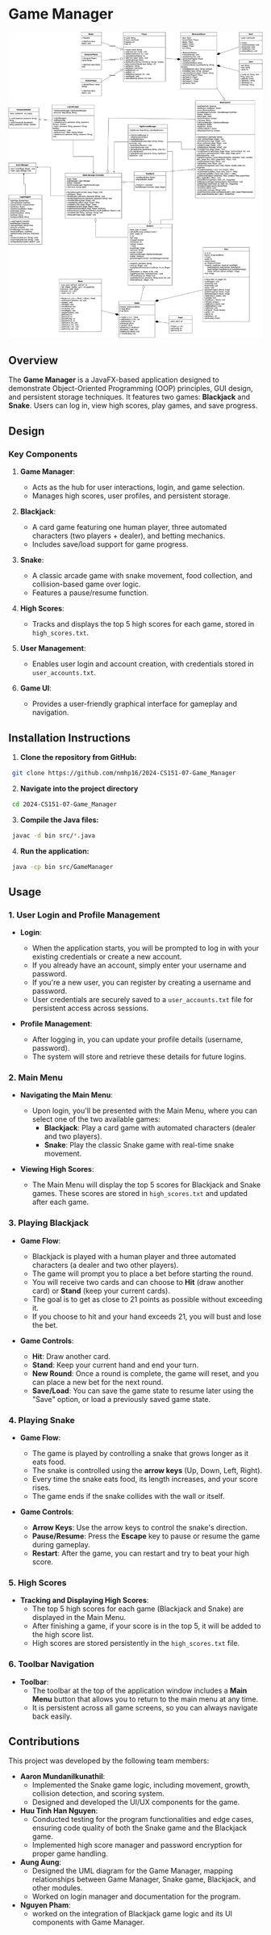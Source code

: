 # Game Manager
![alt text](GameManager.png)

## Overview
The **Game Manager** is a JavaFX-based application designed to demonstrate Object-Oriented Programming (OOP) principles, GUI design, and persistent storage techniques. It features two games: **Blackjack** and **Snake**. Users can log in, view high scores, play games, and save progress.


## Design

### Key Components

1. **Game Manager**:
   - Acts as the hub for user interactions, login, and game selection.
   - Manages high scores, user profiles, and persistent storage.

2. **Blackjack**:
   - A card game featuring one human player, three automated characters (two players + dealer), and betting mechanics.
   - Includes save/load support for game progress.

3. **Snake**:
   - A classic arcade game with snake movement, food collection, and collision-based game over logic.
   - Features a pause/resume function.

4. **High Scores**:
   - Tracks and displays the top 5 high scores for each game, stored in `high_scores.txt`.

5. **User Management**:
   - Enables user login and account creation, with credentials stored in `user_accounts.txt`.

6. **Game UI**:
   - Provides a user-friendly graphical interface for gameplay and navigation.


## Installation Instructions

1. **Clone the repository from GitHub:**  
  ```bash
   git clone https://github.com/nmhp16/2024-CS151-07-Game_Manager
   ```
2. **Navigate into the project directory**
  ```bash
   cd 2024-CS151-07-Game_Manager
   ```
3. **Compile the Java files:**
  ```bash
   javac -d bin src/*.java
   ```
4. **Run the application:**
  ```bash
   java -cp bin src/GameManager
   ```

## Usage

### 1. User Login and Profile Management

- **Login**: 
  - When the application starts, you will be prompted to log in with your existing credentials or create a new account.
  - If you already have an account, simply enter your username and password.
  - If you're a new user, you can register by creating a username and password.
  - User credentials are securely saved to a `user_accounts.txt` file for persistent access across sessions.
  
- **Profile Management**: 
  - After logging in, you can update your profile details (username, password).
  - The system will store and retrieve these details for future logins.

### 2. Main Menu

- **Navigating the Main Menu**:
  - Upon login, you'll be presented with the Main Menu, where you can select one of the two available games:
    - **Blackjack**: Play a card game with automated characters (dealer and two players).
    - **Snake**: Play the classic Snake game with real-time snake movement.
  
- **Viewing High Scores**:
  - The Main Menu will display the top 5 scores for Blackjack and Snake games. These scores are stored in `high_scores.txt` and updated after each game.

### 3. Playing Blackjack

- **Game Flow**:
  - Blackjack is played with a human player and three automated characters (a dealer and two other players).
  - The game will prompt you to place a bet before starting the round.
  - You will receive two cards and can choose to **Hit** (draw another card) or **Stand** (keep your current cards).
  - The goal is to get as close to 21 points as possible without exceeding it.
  - If you choose to hit and your hand exceeds 21, you will bust and lose the bet.
  
- **Game Controls**:
  - **Hit**: Draw another card.
  - **Stand**: Keep your current hand and end your turn.
  - **New Round**: Once a round is complete, the game will reset, and you can place a new bet for the next round.
  - **Save/Load**: You can save the game state to resume later using the "Save" option, or load a previously saved game state.

### 4. Playing Snake

- **Game Flow**:
  - The game is played by controlling a snake that grows longer as it eats food.
  - The snake is controlled using the **arrow keys** (Up, Down, Left, Right).
  - Every time the snake eats food, its length increases, and your score rises.
  - The game ends if the snake collides with the wall or itself.
  
- **Game Controls**:
  - **Arrow Keys**: Use the arrow keys to control the snake's direction.
  - **Pause/Resume**: Press the **Escape** key to pause or resume the game during gameplay.
  - **Restart**: After the game, you can restart and try to beat your high score.

### 5. High Scores

- **Tracking and Displaying High Scores**:
  - The top 5 high scores for each game (Blackjack and Snake) are displayed in the Main Menu.
  - After finishing a game, if your score is in the top 5, it will be added to the high score list.
  - High scores are stored persistently in the `high_scores.txt` file.

### 6. Toolbar Navigation

- **Toolbar**: 
  - The toolbar at the top of the application window includes a **Main Menu** button that allows you to return to the main menu at any time.
  - It is persistent across all game screens, so you can always navigate back easily.

## Contributions

This project was developed by the following team members:
- **Aaron Mundanilkunathil**:
   - Implemented the Snake game logic, including movement, growth, collision detection, and scoring system.
   - Designed and developed the UI/UX components for the game.
- **Huu Tinh Han Nguyen**:
   - Conducted testing for the program functionalities and edge cases, ensuring code quality of both the Snake game and the Blackjack game.
   - Implemented high score manager and password encryption for proper game handling.
- **Aung Aung**:
   - Designed the UML diagram for the Game Manager, mapping relationships between Game Manager, Snake game, Blackjack, and other modules.
   - Worked on login manager and documentation for the program.
- **Nguyen Pham**:
   - worked on the integration of Blackjack game logic and its UI components with Game Manager.
